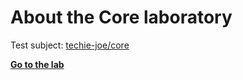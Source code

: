 # About the Core laboratory

Test subject: [techie-joe/core](https://github.com/techie-joe/core)

**[Go to the lab](https://techie-joe.github.io/core-lab/)**